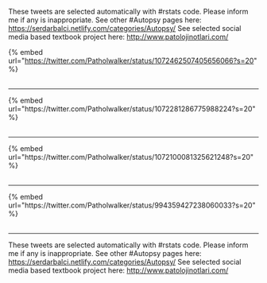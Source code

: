 

These tweets are selected automatically with #rstats code. Please inform me if any is inappropriate.
See other #Autopsy pages here: https://serdarbalci.netlify.com/categories/Autopsy/ 
See selected social media based textbook project here: http://www.patolojinotlari.com/

{% embed url="https://twitter.com/Patholwalker/status/1072462507405656066?s=20" %}<br>
<br>
<hr>
{% embed url="https://twitter.com/Patholwalker/status/1072281286775988224?s=20" %}<br>
<br>
<hr>
{% embed url="https://twitter.com/Patholwalker/status/1072100081325621248?s=20" %}<br>
<br>
<hr>
{% embed url="https://twitter.com/Patholwalker/status/994359427238060033?s=20" %}<br>
<br>
<hr>


These tweets are selected automatically with #rstats code. Please inform me if any is inappropriate.
See other #Autopsy pages here: https://serdarbalci.netlify.com/categories/Autopsy/ 
See selected social media based textbook project here: http://www.patolojinotlari.com/
